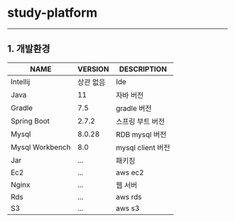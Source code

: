 # study-platform

---
## 1. 개발환경
| NAME | VERSION | DESCRIPTION |
| ------ | ----------- | ----------- |
| Intellij   | 상관 없음  | Ide      |
| Java   | 11  | 자바 버전      |
| Gradle   | 7.5    | gradle 버전      |
| Spring Boot   | 2.7.2                 | 스프링 부트 버전       |
| Mysql   | 8.0.28 | RDB mysql 버전       |
| Mysql Workbench   | 8.0            | mysql client 버전       |
| Jar   | ...            | 패키징       |
| Ec2   | ...            | aws ec2       |
| Nginx   | ...            | 웹 서버      |
| Rds   | ...            | aws rds       |
| S3   | ...            | aws s3       |
